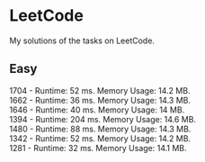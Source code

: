 # LeetCode
My solutions of the tasks on LeetCode.
## Easy

1704 - Runtime: 52 ms.
       Memory Usage: 14.2 MB.    
1662 - Runtime: 36 ms.
       Memory Usage: 14.3 MB.  
1646 - Runtime: 40 ms.
       Memory Usage: 14 MB.       
1394 - Runtime: 204 ms.
       Memory Usage: 14.6 MB.  
1480 - Runtime: 88 ms. 
       Memory Usage: 14.3 MB.        
1342 - Runtime: 52 ms. 
       Memory Usage: 14.2 MB.  
1281 - Runtime: 32 ms.
       Memory Usage: 14.1 MB. 
